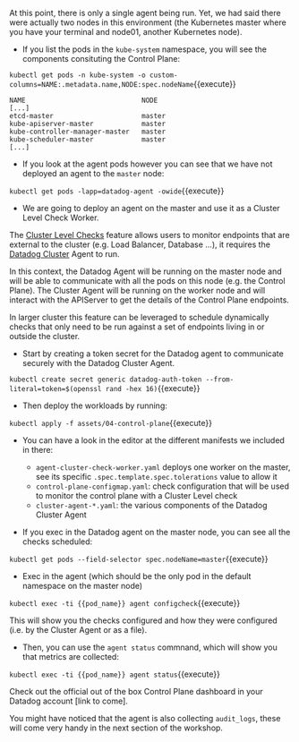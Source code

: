 At this point, there is only a single agent being run. Yet, we had said there were actually two nodes in this environment (the Kubernetes master where you have your terminal and node01, another Kubernetes node).

* If you list the pods in the `kube-system`  namespace, you will see the components consituting the Control Plane:

`kubectl get pods -n kube-system -o custom-columns=NAME:.metadata.name,NODE:spec.nodeName`{{execute}}

```
NAME                             NODE
[...]
etcd-master                      master
kube-apiserver-master            master
kube-controller-manager-master   master
kube-scheduler-master            master
[...]
```

* If you look at the agent pods however you can see that we have not deployed an
  agent to the `master` node:

`kubectl get pods -lapp=datadog-agent -owide`{{execute}} 

* We are going to deploy an agent on the master and use it as a Cluster Level Check Worker.

The [Cluster Level
Checks](https://docs.datadoghq.com/agent/autodiscovery/clusterchecks/) feature
allows users to monitor endpoints that are external to the cluster (e.g. Load
Balancer, Database ...), it requires the [Datadog
Cluster](https://docs.datadoghq.com/agent/kubernetes/cluster/) Agent to run.

In this context, the Datadog Agent will be running on the master node and will
be able to communicate with all the pods on this node (e.g. the Control Plane).
The Cluster Agent will be running on the worker node and will interact with the
APIServer to get the details of the Control Plane endpoints. 

In larger cluster this feature can be leveraged to schedule dynamically checks
that only need to be run against a set of endpoints living in or outside the
cluster.

* Start by creating a token secret for the Datadog agent to communicate securely with the Datadog Cluster Agent.

`kubectl create secret generic datadog-auth-token --from-literal=token=$(openssl rand -hex 16)`{{execute}}
* Then deploy the workloads by running:

`kubectl apply -f assets/04-control-plane`{{execute}}

* You can have a look in the editor at the different manifests we included in
there:
  * `agent-cluster-check-worker.yaml` deploys one worker on the master, see its specific `.spec.template.spec.tolerations` value to allow it
  * `control-plane-configmap.yaml`: check configuration that will be used to
    monitor the control plane with a Cluster Level check
  * `cluster-agent-*.yaml`: the various components of the Datadog Cluster Agent


* If you exec in the Datadog agent on the master node, you can see all the checks scheduled:

`kubectl get pods --field-selector spec.nodeName=master`{{execute}}
* Exec in the agent (which should be the only pod in the default namespace on the master node)

`kubectl exec -ti {{pod_name}} agent configcheck`{{execute}}

This will show you the checks configured and how they were configured (i.e. by
the Cluster Agent or as a file).

* Then, you can use the `agent status` commnand, which will show you that metrics are collected:

`kubectl exec -ti {{pod_name}} agent status`{{execute}}

Check out the official out of the box Control Plane dashboard in your Datadog
account [link to come].

You might have noticed that the agent is also collecting `audit_logs`, these
will come very handy in the next section of the workshop.
